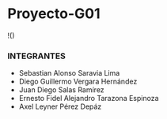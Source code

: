 # Proyecto-G01
!()
### INTEGRANTES 

- Sebastian Alonso Saravia Lima
- Diego Guillermo Vergara Hernández
- Juan Diego Salas Ramírez
- Ernesto Fidel Alejandro Tarazona Espinoza
- Axel Leyner Pérez Depáz